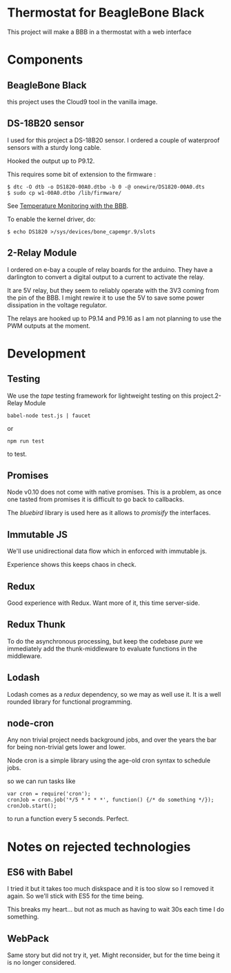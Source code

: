 # Thermostat for BeagleBone Black

This project will make a BBB in a thermostat with a web interface

# Components

## BeagleBone Black

this project uses the Cloud9 tool in the vanilla image.

## DS-18B20 sensor

I used for this project a DS-18B20 sensor. I ordered a couple of waterproof
sensors with a sturdy long cable.

Hooked the output up to P9.12.

This requires some bit of extension to the firmware :

    $ dtc -O dtb -o DS1820-00A0.dtbo -b 0 -@ onewire/DS1820-00A0.dts
    $ sudo cp w1-00A0.dtbo /lib/firmware/

See [Temperature Monitoring with the BBB](http://www.bonebrews.com/temperature-monitoring-with-the-ds18b20-on-a-beaglebone-black/).

To enable the kernel driver, do:

    $ echo DS1820 >/sys/devices/bone_capemgr.9/slots


## 2-Relay Module

I ordered on e-bay a couple of relay boards for the arduino. They have a
darlington to convert a digital output to a current to activate the relay.

It are 5V relay, but they seem to reliably operate with the 3V3 coming from the
pin of the BBB. I might rewire it to use the 5V to save some power dissipation
in the voltage regulator.

The relays are hooked up to P9.14 and P9.16 as I am not planning to use the PWM
outputs at the moment.

# Development

## Testing

We use the *tape* testing framework for lightweight testing on this project.2-Relay Module

    babel-node test.js | faucet

or

    npm run test

to test.

## Promises

Node v0.10 does not come with native promises. This is a problem, as once one
tasted from promises it is difficult to go back to callbacks.

The *bluebird* library is used here as it allows to *promisify* the interfaces.

## Immutable JS

We'll use unidirectional data flow which in enforced with immutable js.

Experience shows this keeps chaos in check.

## Redux

Good experience with Redux. Want more of it, this time server-side.

## Redux Thunk

To do the asynchronous processing, but keep the codebase *pure* we immediately
add  the thunk-middleware to evaluate functions in the middleware.

## Lodash

Lodash comes as a *redux* dependency, so we may as well use it. It is a well
rounded library for functional programming.

## node-cron

Any non trivial project needs background jobs, and over the years the bar for
being non-trivial gets lower and lower.

Node cron is a simple library using the age-old cron syntax to schedule jobs.

so we can run tasks like

    var cron = require('cron');
    cronJob = cron.job('*/5 * * * *', function() {/* do something */});
    cronJob.start();

to run a function every 5 seconds. Perfect.

# Notes on rejected technologies

## ES6 with Babel

I tried it but it takes too much diskspace and it is too slow so I removed it 
again. So we'll stick with ES5 for the time being.

This breaks my heart... but not as much as having to wait 30s each time I do 
something.

## WebPack

Same story but did not try it, yet. Might reconsider, but for the time being it
is no longer considered.

